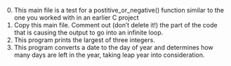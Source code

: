 0. This main file is a test for a postitive_or_negative() function similar to the one you worked with in an earlier C project
1. Copy this main file. Comment out (don’t delete it!) the part of the code that is causing the output to go into an infinite loop.
2. This program prints the largest of three integers.
3. This program converts a date to the day of year and determines how many days are left in the year, taking leap year into consideration.
